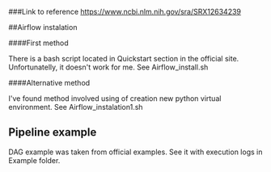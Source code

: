 ###Link to reference
https://www.ncbi.nlm.nih.gov/sra/SRX12634239

##Airflow instalation

####First method

There is a bash script located in Quickstart section in the official site.
Unfortunatelly, it doesn't work for me. See Airflow_install.sh

####Alternative method

I've found method involved using of creation new python virtual environment.
See Airflow_instalation1.sh

## Pipeline example 

DAG example was taken from official examples. See it with execution logs in Example folder.
